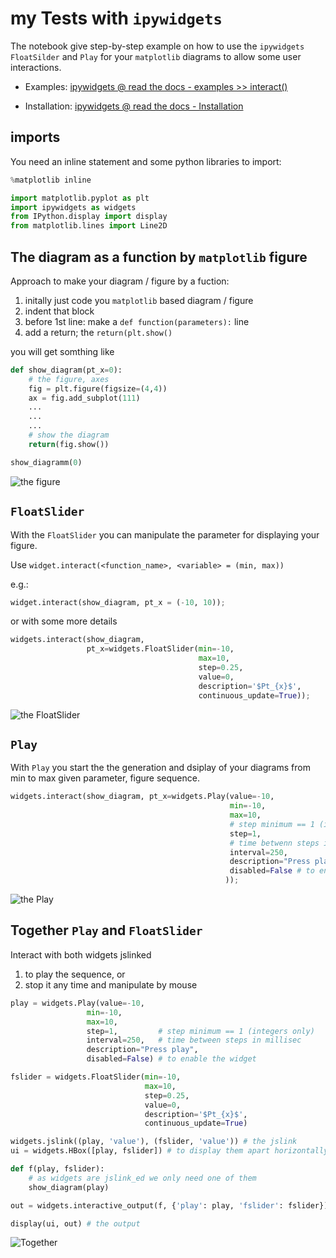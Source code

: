 # my Tests with `ipywidgets`

The notebook give step-by-step example on how to use the `ipywidgets` `FloatSilder` and `Play` for your `matplotlib` diagrams to allow some user interactions.

- Examples: [ipywidgets @ read the docs - examples >> interact()](https://ipywidgets.readthedocs.io/en/stable/examples/Using%20Interact.html)

- Installation: [ipywidgets @ read the docs - Installation](https://ipywidgets.readthedocs.io/en/stable/examples/Using%20Interact.html)


## imports
You need an inline statement and some python libraries to import:
``` Python
%matplotlib inline

import matplotlib.pyplot as plt
import ipywidgets as widgets
from IPython.display import display
from matplotlib.lines import Line2D
``` 

## The diagram as a function by `matplotlib` figure
Approach to make your diagram / figure by a fuction: 
  1. initally just code you `matplotlib` based diagram / figure 
  2. indent that block
  3. before 1st line: make a `def function(parameters):` line
  4. add a return; the `return(plt.show()`

you will get somthing like

``` python
def show_diagram(pt_x=0):
    # the figure, axes 
    fig = plt.figure(figsize=(4,4))
    ax = fig.add_subplot(111)
    ...
    ... 
    ...
    # show the diagram
    return(fig.show())

show_diagramm(0)
```
![the figure](png/figure.png)

## `FloatSlider`
With the `FloatSlider` you can manipulate the parameter for displaying your figure.

Use `widget.interact(<function_name>, <variable> = (min, max))`

e.g.:

``` python
widget.interact(show_diagram, pt_x = (-10, 10));

```

or with some more details
``` python
widgets.interact(show_diagram,
                 pt_x=widgets.FloatSlider(min=-10, 
                                          max=10, 
                                          step=0.25, 
                                          value=0,
                                          description='$Pt_{x}$',
                                          continuous_update=True));
```
![the FloatSlider](png/FloatSlider.png)

## `Play`
 
With `Play` you start the the generation and dsiplay of your diagrams from min to max given parameter, figure sequence.

``` python
widgets.interact(show_diagram, pt_x=widgets.Play(value=-10,
                                                 min=-10,
                                                 max=10,
                                                 # step minimum == 1 (int only)
                                                 step=1,
                                                 # time betwenn steps in millisec
                                                 interval=250,
                                                 description="Press play",
                                                 disabled=False # to enable the widget
                                                ));
``` 
![the Play](png/Play.png)

## Together `Play` and `FloatSlider`

Interact with both widgets jslinked

  1. to play the sequence, or
  2. stop it any time and manipulate by mouse
  
``` python  
play = widgets.Play(value=-10,
                 min=-10,
                 max=10,
                 step=1,         # step minimum == 1 (integers only)
                 interval=250,   # time between steps in millisec
                 description="Press play",
                 disabled=False) # to enable the widget

fslider = widgets.FloatSlider(min=-10, 
                              max=10, 
                              step=0.25, 
                              value=0,
                              description='$Pt_{x}$',
                              continuous_update=True)

widgets.jslink((play, 'value'), (fslider, 'value')) # the jslink
ui = widgets.HBox([play, fslider]) # to display them apart horizontally

def f(play, fslider):
    # as widgets are jslink_ed we only need one of them
    show_diagram(play)

out = widgets.interactive_output(f, {'play': play, 'fslider': fslider})

display(ui, out) # the output
```
![Together](png/Together.png)


